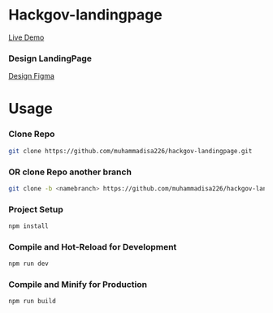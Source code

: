 # Hackgov-landingpage

[Live Demo](https://hackgov-landingpage.vercel.app/)

### Design LandingPage

[Design Figma](https://www.figma.com/file/MhvOncNyYjAgJmu9HudJUG/Frontend-Hackjog-(Magang)?type=design&node-id=0%3A1&mode=design&t=b5jVi3SAmuBik5TC-1)

# Usage

### Clone Repo

```sh
git clone https://github.com/muhammadisa226/hackgov-landingpage.git
```
### OR clone Repo another branch

```sh
git clone -b <namebranch> https://github.com/muhammadisa226/hackgov-landingpage.git
```
### Project Setup

```sh
npm install
```
### Compile and Hot-Reload for Development

```sh
npm run dev
```

### Compile and Minify for Production

```sh
npm run build
```
